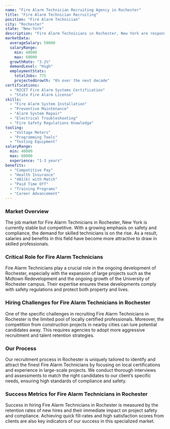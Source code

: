 ```yaml
---
name: "Fire Alarm Technician Recruiting Agency in Rochester"
title: "Fire Alarm Technician Recruiting"
position: "Fire Alarm Technician"
city: "Rochester"
state: "New-York"
description: "Fire Alarm Technicians in Rochester, New York are responsible for installing, repairing, and maintaining fire alarm systems within various buildings to ensure safety standards are met."
marketData:
  averageSalary: 50000
  salaryRange:
    min: 40000
    max: 60000
  growthRate: "3.2%"
  demandLevel: "High"
  employmentStats:
    totalJobs: 775
    projectedGrowth: "6% over the next decade"
certifications:
  - "NICET Fire Alarm Systems Certification"
  - "State Fire Alarm License"
skills:
  - "Fire Alarm System Installation"
  - "Preventive Maintenance"
  - "Alarm System Repair"
  - "Electrical Troubleshooting"
  - "Fire Safety Regulations Knowledge"
tooling:
  - "Voltage Meters"
  - "Programming Tools"
  - "Testing Equipment"
salaryRange:
  min: 40000
  max: 60000
  experience: "1-3 years"
benefits:
  - "Competitive Pay"
  - "Health Insurance"
  - "401(k) with Match"
  - "Paid Time Off"
  - "Training Programs"
  - "Career Advancement"
---
```


### Market Overview
The job market for Fire Alarm Technicians in Rochester, New York is currently stable but competitive. With a growing emphasis on safety and compliance, the demand for skilled technicians is on the rise. As a result, salaries and benefits in this field have become more attractive to draw in skilled professionals.

### Critical Role for Fire Alarm Technicians
Fire Alarm Technicians play a crucial role in the ongoing development of Rochester, especially with the expansion of large projects such as the Midtown Redevelopment and the ongoing growth of the University of Rochester campus. Their expertise ensures these developments comply with safety regulations and protect both property and lives.

### Hiring Challenges for Fire Alarm Technicians in Rochester
One of the specific challenges in recruiting Fire Alarm Technicians in Rochester is the limited pool of locally certified professionals. Moreover, the competition from construction projects in nearby cities can lure potential candidates away. This requires agencies to adopt more aggressive recruitment and talent retention strategies.

### Our Process
Our recruitment process in Rochester is uniquely tailored to identify and attract the finest Fire Alarm Technicians by focusing on local certifications and experience in large-scale projects. We conduct thorough interviews and assessments to match the right candidates to our client’s specific needs, ensuring high standards of compliance and safety.

### Success Metrics for Fire Alarm Technicians in Rochester
Success in hiring Fire Alarm Technicians in Rochester is measured by the retention rates of new hires and their immediate impact on project safety and compliance. Achieving quick fill-rates and high satisfaction scores from clients are also key indicators of our success in this specialized market.